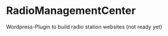 RadioManagementCenter
=====================

Wordpress-Plugin to build radio station websites (not ready yet)
